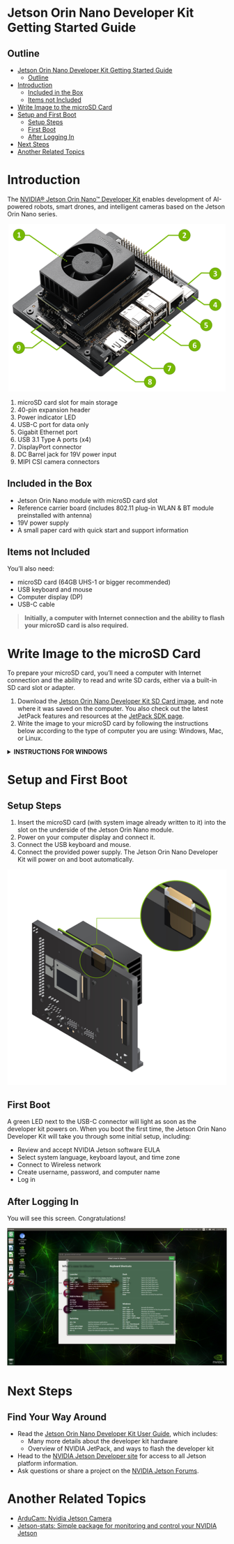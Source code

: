 # Jetson Orin Nano Developer Kit Getting Started Guide

## Outline

- [Jetson Orin Nano Developer Kit Getting Started Guide](#jetson-orin-nano-developer-kit-getting-started-guide)
  - [Outline](#outline)
- [Introduction](#introduction)
  - [Included in the Box](#included-in-the-box)
  - [Items not Included](#items-not-included)
- [Write Image to the microSD Card](#write-image-to-the-microsd-card)
- [Setup and First Boot](#setup-and-first-boot)
  - [Setup Steps](#setup-steps)
  - [First Boot](#first-boot)
  - [After Logging In](#after-logging-in)
- [Next Steps](#next-steps)
- [Another Related Topics](#another-related-topics)

# Introduction

The [NVIDIA® Jetson Orin Nano™ Developer Kit](https://www.nvidia.com/en-us/autonomous-machines/embedded-systems/jetson-orin/) enables development of AI-powered robots, smart drones, and intelligent cameras based on the Jetson Orin Nano series.

<p align="center">
<img src="assets/jetson-orin-nano-qtr_numbered.png" width="500"/>
</p>

1. microSD card slot for main storage
2. 40-pin expansion header
3. Power indicator LED
4. USB-C port for data only
5. Gigabit Ethernet port
6. USB 3.1 Type A ports (x4)
7. DisplayPort connector
8. DC Barrel jack for 19V power input
9. MIPI CSI camera connectors

## Included in the Box

- Jetson Orin Nano module with microSD card slot
- Reference carrier board (includes 802.11 plug-in WLAN & BT module preinstalled with antenna)
- 19V power supply
- A small paper card with quick start and support information

## Items not Included

You’ll also need:

- microSD card (64GB UHS-1 or bigger recommended)
- USB keyboard and mouse
- Computer display (DP)
- USB-C cable

> **Initially, a computer with Internet connection and the ability to flash your microSD card is also required.**

# Write Image to the microSD Card

To prepare your microSD card, you’ll need a computer with Internet connection and the ability to read and write SD cards, either via a built-in SD card slot or adapter.

1. Download the [Jetson Orin Nano Developer Kit SD Card image](https://developer.nvidia.com/downloads/embedded/l4t/r35_release_v3.1/sd_card_b49/jp511-orin-nano-sd-card-image.zip/), and note where it was saved on the computer. You also check out the latest JetPack features and resources at the [JetPack SDK page](https://developer.nvidia.com/embedded/jetpack).
2. Write the image to your microSD card by following the instructions below according to the type of computer you are using: Windows, Mac, or Linux.

<details>
<summary><strong>INSTRUCTIONS FOR WINDOWS</strong></summary>

Format your microSD card using SD Memory Card Formatter from the SD Association.

<p align="center">
<img src="assets/Jetson_Nano-Getting_Started-Windows-SD_Card_Formatter.png"/>
</p>

1. Download, install, and launch [SD Memory Card Formatter for Windows](https://www.sdcard.org/downloads/formatter_4/eula_windows/).
2. Select card drive
3. Select “Quick format”
4. Leave “Volume label” blank
5. Click “Format” to start formatting, and “Yes” on the warning dialog

Use Etcher to write the Jetson Nano Developer Kit SD Card Image to your microSD card

1. Download, install, and launch [Etcher](https://www.balena.io/etcher).
2. Click “Select image” and choose the zipped image file downloaded earlier.
3. Insert your microSD card if not already inserted.
   > Click Cancel (per [this explanation](https://github.com/balena-io/etcher/issues/2024)) if Windows prompts you with a dialog like this:

<p align="center">
<img src="assets/Jetson_Nano-Getting_Started-Windows-Etcher.png"/>
</p>

4. Click “Select drive” and choose the correct device.

<p align="center">
<img src="assets/Jetson_Nano-Getting_Started-Windows-Etcher_Select_Drive.png"></p>

5. Click “Flash!” It will take Etcher about 10 minutes to write and validate the image if your microSD card is connected via USB3.
6. After Etcher finishes, Windows may let you know it doesn’t know how to read the SD Card. Just click Cancel and remove the microSD card.

<p align="center">
<img src="assets/Jetson_Nano-Getting_Started-Windows-SD_Card_Prompt.png"/>
</p>

After your microSD card is ready, proceed to [set up your developer kit](#setup-and-first-boot).

</details>

# Setup and First Boot

## Setup Steps

1. Insert the microSD card (with system image already written to it) into the slot on the underside of the Jetson Orin Nano module.
2. Power on your computer display and connect it.
3. Connect the USB keyboard and mouse.
4. Connect the provided power supply. The Jetson Orin Nano Developer Kit will power on and boot automatically.

<p align="center">
<img src="assets/jetson-orin-nano-dev-kit-sd-slot.jpg"/>
</p>

## First Boot

A green LED next to the USB-C connector will light as soon as the developer kit powers on. When you boot the first time, the Jetson Orin Nano Developer Kit will take you through some initial setup, including:

- Review and accept NVIDIA Jetson software EULA
- Select system language, keyboard layout, and time zone
- Connect to Wireless network
- Create username, password, and computer name
- Log in

## After Logging In

You will see this screen. Congratulations!

<p align="center">
<img src="assets/Getting_started-Jetson_Xavier_NX-screenshot.png"/>
</p>

# Next Steps

<h2>Find Your Way Around</h2>

- Read the [Jetson Orin Nano Developer Kit User Guide](https://developer.nvidia.com/embedded/learn/jetson-orin-nano-devkit-user-guide/index.html), which includes:
  - Many more details about the developer kit hardware
  - Overview of NVIDIA JetPack, and ways to flash the developer kit
- Head to the [NVIDIA Jetson Developer site](https://developer.nvidia.com/jetson) for access to all Jetson platform information.
- Ask questions or share a project on the [NVIDIA Jetson Forums](https://forums.developer.nvidia.com/c/agx-autonomous-machines/jetson-embedded-systems/70).

# Another Related Topics

- [ArduCam: Nvidia Jetson Camera](docs/arducam/nvidia-jetson-camera.md)
- [Jetson-stats: Simple package for monitoring and control your NVIDIA Jetson](https://github.com/rbonghi/jetson_stats)
